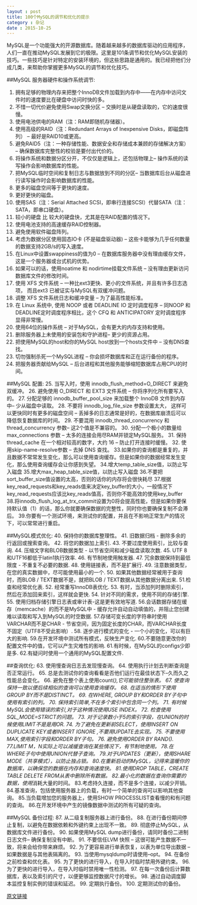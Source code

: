 ```yaml
---
layout : post
title: 100个MySQL的调节和优化的提示
category : 杂记
date : 2015-10-25
---
```


<!-- more -->
MySQL是一个功能强大的开源数据库。随着越来越多的数据库驱动的应用程序，人们一直在推动MySQL发展到它的极限。这里是101条调节和优化MySQL安装的技巧。一些技巧是针对特定的安装环境的，但这些思路是通用的。我已经把他们分成几类，来帮助你掌握更多MySQL的调节和优化技巧。

##MySQL 服务器硬件和操作系统调节:
1. 拥有足够的物理内存来把整个InnoDB文件加载到内存中——在内存中访问文件时的速度要比在硬盘中访问时快的多。
2. 不惜一切代价避免使用Swap交换分区 – 交换时是从硬盘读取的，它的速度很慢。
3. 使用电池供电的RAM（注：RAM即随机存储器）。
4. 使用高级的RAID（注：Redundant Arrays of Inexpensive Disks，即磁盘阵列） – 最好是RAID10或更高。
5. 避免RAID5（注：一种存储性能、数据安全和存储成本兼顾的存储解决方案） – 确保数据库完整性的校验是要付出代价的。
6. 将操作系统和数据分区分开，不仅仅是逻辑上，还包括物理上– 操作系统的读写操作会影响数据库的性能。
7. 把MySQL临时空间和复制日志与数据放到不同的分区– 当数据库后台从磁盘进行读写操作时会影响数据库的性能。
8. 更多的磁盘空间等于更快的速度。
9. 更好更快的磁盘。
10. 使用SAS（注：Serial Attached SCSI，即串行连接SCSI）代替SATA（注：SATA，即串口硬盘）。
11. 较小的硬盘 比 较大的硬盘快，尤其是在RAID配置的情况下。
12. 使用电池支持的高速缓存RAID控制器。
13. 避免使用软件磁盘阵列。
14. 考虑为数据分区使用固态IO卡 (不是磁盘驱动器) – 这些卡能够为几乎任何数量的数据支持2GB/s的写入速度。
15. 在Linux中设置swappiness的值为0 – 在数据库服务器中没有理由缓存文件，这是一个服务器或台式机的优势。
16. 如果可以的话，使用noatime 和 nodirtime挂载文件系统 – 没有理由更新访问数据库文件的修改时间。
17. 使用 XFS 文件系统 – 一种比ext3更快、更小的文件系统，并且有许多日志选项， 而且ext3 已被证实与MySQL有双缓冲问题。
18. 调整 XFS 文件系统日志和缓冲变量 – 为了最高性能标准。
19. 在 Linux 系统中, 使用 NOOP 或者 DEADLINE IO 定时调度程序 – 同NOOP 和 DEADLINE定时调度程序相比，这个 CFQ 和 ANTICIPATORY 定时调度程序 显得非常慢。
20. 使用64位的操作系统 – 对于MySQL，会有更大的内存支持和使用。
21. 删除服务器上未使用的安装包和守护进程– 更少的资源占用。
22. 把使用MySQL的host和你的MySQL host放到一个hosts文件中 – 没有DNS查找。
23. 切勿强制杀死一个MySQL进程 – 你会损坏数据库和正在运行备份的程序。
24. 把服务器贡献给MySQL – 后台进程和其他服务能够缩短数据库占用CPU的时间。

##MySQL 配置:
25. 当写入时，使用 innodb_flush_method=O_DIRECT 来避免双缓冲。
26. 避免使用 O_DIRECT 和 EXT3 文件系统 – 你将序列化所有要写入的。
27. 分配足够的 innodb_buffer_pool_size 来加载整个 InnoDB 文件到内存中– 少从磁盘中读取。
28. 不要将 innodb_log_file_size 参数设置太大， 这样可以更快同时有更多的磁盘空间 – 丢掉多的日志通常是好的，在数据库崩溃后可以降低恢复数据库的时间。
29. 不要混用 innodb_thread_concurrency 和 thread_concurrency 参数– 这2个值是不兼容的。
30. 分配一个极小的数量给 max_connections 参数 – 太多的连接会用尽RAM并锁定MySQL服务。
31. 保持 thread_cache 在一个相对较高的数字，大约 16 – 防止打开连接时缓慢。
32. 使用skip-name-resolve参数 – 去掉 DNS 查找。
33.如果你的查询都是重复的，并且数据不常常发生变化，那么可以使用查询缓存。但是如果你的数据经常发生变化，那么使用查询缓存会让你感到失望。
34.增大temp_table_size值，以防止写入磁盘
35.增大max_heap_table_size值，以防止写入磁盘
36.不要把sort_buffer_size值设置的太高，否则的话你的内存将会很快耗尽
37.根据key_read_requests和key_reads值来决定key_buffer的大小，一般情况下key_read_requests应该比key_reads值高，否则你不能高效的使用key_buffer
38.将innodb_flush_log_at_trx_commit设置为0将会提高性能，但是如果你要保持默认值（1）的话，那么你就要确保数据的完整性，同时你也要确保复制不会滞后。
39.你要有一个测试环境，来测试你的配置，并且在不影响正常生产的情况下，可以常常进行重启。

##MySQL模式优化:
40. 保持你的数据库整理性。
41. 旧数据归档 - 删除多余的行返回或搜索查询。
42. 将您的数据加上索引.
43. 不要过度使用索引，比较与查询.
44. 压缩文字和BLOB数据类型 - 以节省空间和减少磁盘读取次数.
45. UTF 8和UTF16都低于latin1执行效率.
46. 有节制地使用触发器.
47. 冗余数据保持到最低限度 - 不重复不必要的数据.
48. 使用链接表，而不是扩展行.
49. 注意数据类型，在您的真实数据中，尽可能使用最小的一个.
50. 如果其他数据经常被用于查询时，而BLOB / TEXT数据不是，就把BLOB / TEXT数据从其他数据分离出来.
51.检查和经常优化表.
52. 经常重写InnoDB表优化.
53. 有时，当添加列时删除索引，然后在添加回来索引，这样就会更快.
54. 针对不同的需求，使用不同的存储引擎.
55. 使用归档存储引擎日志表或审计表-这是更有效地写道.
56.会话数据存储在缓存（memcache）的而不是MySQL中 - 缓存允许自动自动填值的，并阻止您创建难以读取和写入到MySQL的时空数据.
57.存储可变长度的字符串时使用VARCHAR而不是CHAR - 节省空间，因为固定长度的CHAR，而VARCHAR长度不固定（UTF8不受此影响）.
58. 逐步进行模式的变化 - 一个小的变化，可以有巨大的影响.
59.在开发环境中测试所有模式，反映生产变化.
60.不要随意更改你的配置文件中的值，它可以产生灾难性的影响.
61.有时候，在MySQL的configs少即是多.
62.有疑问时使用一个通用的MySQL配置文件.

##查询优化:
63. 使用慢查询日志去发现慢查询。
64. 使用执行计划去判断查询是否正常运行。
65. 总是去测试你的查询看看是否他们运行在最佳状态下–久而久之性能总会变化。
66. 避免在整个表上使用count(*),它可能锁住整张表。
67. 使查询保持一致以便后续相似的查询可以使用查询缓存。
68. 在适当的情形下使用GROUP BY而不是DISTINCT。
69. 在WHERE, GROUP BY和ORDER BY子句中使用有索引的列。
70. 保持索引简单,不在多个索引中包含同一个列。
71. 有时候MySQL会使用错误的索引,对于这种情况使用USE INDEX。
72. 检查使用SQL_MODE=STRICT的问题。
73. 对于记录数小于5的索引字段，在UNION的时候使用LIMIT不是是用OR.
74. 为了避免在更新前SELECT，使用INSERT ON DUPLICATE KEY或者INSERT IGNORE ,不要用UPDATE去实现。
75. 不要使用MAX,使用索引字段和ORDER BY子句。
76. 避免使用ORDER BY RAND().
77.LIMIT M，N实际上可以减缓查询在某些情况下，有节制地使用。
78.在WHERE子句中使用UNION代替子查询。
79.对于UPDATES（更新），使用SHARE MODE（共享模式），以防止独占锁。
80.在重新启动的MySQL，记得来温暖你的数据库，以确保您的数据在内存和查询速度快。
81.使用DROP TABLE，CREATE TABLE DELETE FROM从表中删除所有数据。
82.最小化的数据在查询你需要的数据，使用*消耗大量的时间。
83.考虑持久连接，而不是多个连接，以减少开销。
84.基准查询，包括使用服务器上的负载，有时一个简单的查询可以影响其他查询。
85.当负载增加您的服务器上，使用SHOW PROCESSLIST查看慢的和有问题的查询。
86.在开发环境中产生的镜像数据中测试的所有可疑的查询。

##MySQL 备份过程:
87. 从二级复制服务器上进行备份。
88. 在进行备份期间停止复制，以避免在数据依赖和外键约束上出现不一致。
89. 彻底停止MySQL，从数据库文件进行备份。
90. 如果使用MySQL dump进行备份，请同时备份二进制日志文件– 确保复制没有中断。
91. 不要信任LVM 快照 – 这很可能产生数据不一致，将来会给你带来麻烦。
92. 为了更容易进行单表恢复，以表为单位导出数据 – 如果数据是与其他表隔离的。
93. 当使用mysqldump时请使用–opt。
94. 在备份之前检查和优化表。
95. 为了更快的进行导入，在导入时临时禁用外键约束。
96. 为了更快的进行导入，在导入时临时禁用唯一性检测。
97. 在每一次备份后计算数据库，表以及索引的尺寸，以便更够监控数据尺寸的增长。
98. 通过自动调度脚本监控复制实例的错误和延迟。
99. 定期执行备份。
100. 定期测试你的备份。

[原文链接](http://www.kuqin.com/shuoit/20150120/344486.html)
